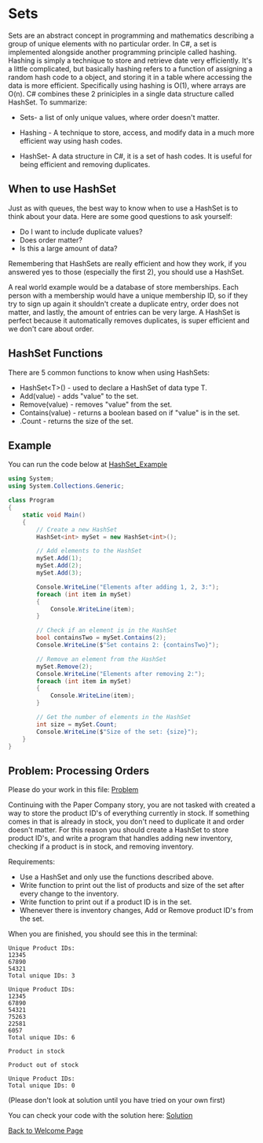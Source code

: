 # Sets

Sets are an abstract concept in programming and mathematics describing a group of unique elements with no particular order. In C#, a set is implemented alongside another programming principle called hashing. Hashing is simply a technique to store and retrieve date very efficiently. It's a little complicated, but basically hashing refers to a function of assigning a random hash code to a object, and storing it in a table where accessing the data is more efficient. Specifically using hashing is O(1), where arrays are O(n). C# combines these 2 priniciples in a single data structure called HashSet. To summarize:

- Sets- a list of only unique values, where order doesn't matter.

- Hashing - A technique to store, access, and modify data in a much more efficient way using hash codes.

- HashSet- A data structure in C#, it is a set of hash codes. It is useful for being efficient and removing duplicates.

## When to use HashSet

Just as with queues, the best way to know when to use a HashSet is to think about your data. Here are some good questions to ask yourself:

- Do I want to include duplicate values?
- Does order matter?
- Is this a large amount of data?

Remembering that HashSets are really efficient and how they work, if you answered yes to those (especially the first 2), you should use a HashSet.

A real world example would be a database of store memberships. Each person with a membership would have a unique membership ID, so if they try to sign up again it shouldn't create a duplicate entry, order does not matter, and lastly, the amount of entries can be very large. A HashSet is perfect because it automatically removes duplicates, is super efficient and we don't care about order.

## HashSet Functions

There are 5 common functions to know when using HashSets:

- HashSet&lt;T>() - used to declare a HashSet of data type T.
- Add(value) - adds "value" to the set.
- Remove(value) - removes "value" from the set.
- Contains(value) - returns a boolean based on if "value" is in the set.
- .Count - returns the size of the set.

## Example

You can run the code below at [HashSet_Example](ds2-example/Program.cs)

```csharp
using System;
using System.Collections.Generic;

class Program
{
    static void Main()
    {
        // Create a new HashSet
        HashSet<int> mySet = new HashSet<int>();

        // Add elements to the HashSet
        mySet.Add(1);
        mySet.Add(2);
        mySet.Add(3);

        Console.WriteLine("Elements after adding 1, 2, 3:");
        foreach (int item in mySet)
        {
            Console.WriteLine(item);
        }

        // Check if an element is in the HashSet
        bool containsTwo = mySet.Contains(2);
        Console.WriteLine($"Set contains 2: {containsTwo}");

        // Remove an element from the HashSet
        mySet.Remove(2);
        Console.WriteLine("Elements after removing 2:");
        foreach (int item in mySet)
        {
            Console.WriteLine(item);
        }

        // Get the number of elements in the HashSet
        int size = mySet.Count;
        Console.WriteLine($"Size of the set: {size}");
    }
}
```

## Problem: Processing Orders

Please do your work in this file: [Problem](ds2-problem/Program.cs)

Continuing with the Paper Company story, you are not tasked with created a way to store the product ID's of everything currently in stock. If something comes in that is already in stock, you don't need to duplicate it and order doesn't matter. For this reason you should create a HashSet to store product ID's, and write a program that handles adding new inventory, checking if a product is in stock, and removing inventory.

Requirements:

- Use a HashSet and only use the functions described above.
- Write function to print out the list of products and size of the set after every change to the inventory.
- Write function to print out if a product ID is in the set.
- Whenever there is inventory changes, Add or Remove product ID's from the set.

When you are finished, you should see this in the terminal:

```
Unique Product IDs:
12345
67890
54321
Total unique IDs: 3

Unique Product IDs:
12345
67890
54321
75263
22581
6057
Total unique IDs: 6

Product in stock

Product out of stock

Unique Product IDs:
Total unique IDs: 0
```

(Please don't look at solution until you have tried on your own first)

You can check your code with the solution here: [Solution](ds2-solution/Program.cs)



[Back to Welcome Page](0-welcome.md)